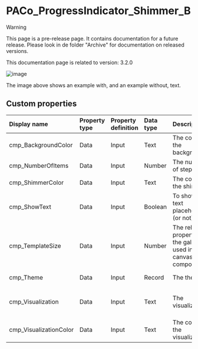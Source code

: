 # PACo_ProgressIndicator_Shimmer_B

> [!WARNING]
> This page is a pre-release page. It contains documentation for a future release. Please look in de folder "Archive" for documentation on released versions.

This documentation page is related to version: 3.2.0

![image](https://github.com/formsandflows/PACo/assets/35654198/9e6448bf-99e9-4486-965a-b23487d7212f)

The image above shows an example with, and an example without, text.

## Custom properties

| Display name | Property type | Property definition | Data type | Description | Memo
| :--- | :--- | :--- | :--- | :--- | :--- |
| cmp_BackgroundColor | Data | Input | Text | The color of the background. | |
| cmp_NumberOfItems | Data | Input | Number | The number of steps. |  |
| cmp_ShimmerColor | Data | Input | Text | The color of the shimmer. | |
| cmp_ShowText | Data | Input | Boolean | To show the text placeholder (or not). |  |
| cmp_TemplateSize | Data | Input | Number | The related property of the gallery used in this canvas component. |  |
| cmp_Theme | Data | Input | Record | The theme. | See the documention on theming. |
| cmp_Visualization | Data | Input | Text | The visualization. | See the documention of PACo canvas component PACo_Visualization_A. |
| cmp_VisualizationColor | Data | Input | Text | The color of the visualization. | |
